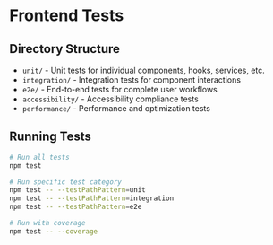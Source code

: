 # Frontend Tests

## Directory Structure

- `unit/` - Unit tests for individual components, hooks, services, etc.
- `integration/` - Integration tests for component interactions
- `e2e/` - End-to-end tests for complete user workflows
- `accessibility/` - Accessibility compliance tests
- `performance/` - Performance and optimization tests

## Running Tests

```bash
# Run all tests
npm test

# Run specific test category
npm test -- --testPathPattern=unit
npm test -- --testPathPattern=integration
npm test -- --testPathPattern=e2e

# Run with coverage
npm test -- --coverage
```
